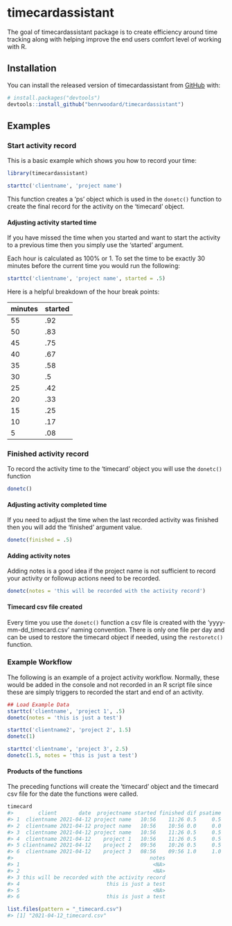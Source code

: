 
<!-- README.md is generated from README.Rmd. Please edit that file -->

# timecardassistant

<!-- badges: start -->
<!-- badges: end -->

The goal of timecardassistant package is to create efficiency around
time tracking along with helping improve the end users comfort level of
working with R.

## Installation

You can install the released version of timecardassistant from
[GitHub](https://github.com/benrwoodard/timecardassistant.git) with:

``` r
# install.packages("devtools")
devtools::install_github("benrwoodard/timecardassistant")
```

## Examples

### Start activity record

This is a basic example which shows you how to record your time:

``` r
library(timecardassistant)

starttc('clientname', 'project name')
```

This function creates a ‘ps’ object which is used in the `donetc()`
function to create the final record for the activity on the ‘timecard’
object.

#### Adjusting activity started time

If you have missed the time when you started and want to start the
activity to a previous time then you simply use the ‘started’ argument.

Each hour is calculated as 100% or 1. To set the time to be exactly 30
minutes before the current time you would run the following:

``` r
starttc('clientname', 'project name', started = .5)
```

Here is a helpful breakdown of the hour break points:

| minutes | started |
|---------|---------|
| 55      | .92     |
| 50      | .83     |
| 45      | .75     |
| 40      | .67     |
| 35      | .58     |
| 30      | .5      |
| 25      | .42     |
| 20      | .33     |
| 15      | .25     |
| 10      | .17     |
| 5       | .08     |

### Finished activity record

To record the activity time to the ‘timecard’ object you will use the
`donetc()` function

``` r
donetc()
```

#### Adjusting activity completed time

If you need to adjust the time when the last recorded activity was
finished then you will add the ‘finished’ argument value.

``` r
donetc(finished = .5)
```

#### Adding activity notes

Adding notes is a good idea if the project name is not sufficient to
record your activity or followup actions need to be recorded.

``` r
donetc(notes = 'this will be recorded with the activity record')
```

#### Timecard csv file created

Every time you use the `donetc()` function a csv file is created with
the ‘yyyy-mm-dd\_timecard.csv’ naming convention. There is only one file
per day and can be used to restore the timecard object if needed, using
the `restoretc()` function.

### Example Workflow

The following is an example of a project activity workflow. Normally,
these would be added in the console and not recorded in an R script file
since these are simply triggers to recorded the start and end of an
activity.

``` r
## Load Example Data
starttc('clientname', 'project 1', .5)
donetc(notes = 'this is just a test')

starttc('clientname2', 'project 2', 1.5)
donetc(1)

starttc('clientname', 'project 3', 2.5)
donetc(1.5, notes = 'this is just a test')
```

#### Products of the functions

The preceding functions will create the ‘timecard’ object and the
timecard csv file for the date the functions were called.

``` r
timecard
#>        client       date  projectname started finished dif psatime
#> 1  clientname 2021-04-12 project name   10:56    11:26 0.5     0.5
#> 2  clientname 2021-04-12 project name   10:56    10:56 0.0     0.0
#> 3  clientname 2021-04-12 project name   10:56    11:26 0.5     0.5
#> 4  clientname 2021-04-12    project 1   10:56    11:26 0.5     0.5
#> 5 clientname2 2021-04-12    project 2   09:56    10:26 0.5     0.5
#> 6  clientname 2021-04-12    project 3   08:56    09:56 1.0     1.0
#>                                            notes
#> 1                                           <NA>
#> 2                                           <NA>
#> 3 this will be recorded with the activity record
#> 4                            this is just a test
#> 5                                           <NA>
#> 6                            this is just a test
```

``` r
list.files(pattern = "_timecard.csv")
#> [1] "2021-04-12_timecard.csv"
```
